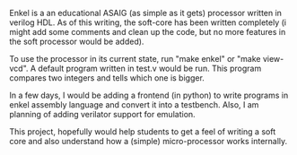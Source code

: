 Enkel is a an educational ASAIG (as simple as it gets) processor written in verilog HDL. As of this writing, the soft-core has been written completely (i might add some comments and clean up the code, but no more features in the soft processor would be added). 

To use the processor in its current state, run "make enkel" or "make view-vcd". A default program written in test.v would be run. This program compares two integers and tells which one is bigger.

In a few days, I would be adding a frontend (in python) to write programs in enkel assembly language and convert it into a testbench. Also, I am planning of adding verilator support for emulation.

This project, hopefully would help students to get a feel of writing a soft core and also understand how a (simple) micro-processor works internally.

